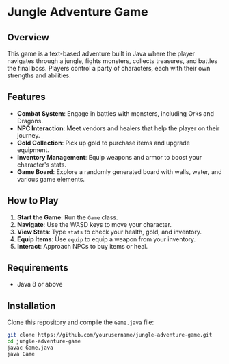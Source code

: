 # Jungle Adventure Game

## Overview
This game is a text-based adventure built in Java where the player navigates through a jungle, fights monsters, collects treasures, and battles the final boss. Players control a party of characters, each with their own strengths and abilities.

## Features
- **Combat System**: Engage in battles with monsters, including Orks and Dragons.
- **NPC Interaction**: Meet vendors and healers that help the player on their journey.
- **Gold Collection**: Pick up gold to purchase items and upgrade equipment.
- **Inventory Management**: Equip weapons and armor to boost your character's stats.
- **Game Board**: Explore a randomly generated board with walls, water, and various game elements.

## How to Play
1. **Start the Game**: Run the `Game` class.
2. **Navigate**: Use the WASD keys to move your character.
3. **View Stats**: Type `stats` to check your health, gold, and inventory.
4. **Equip Items**: Use `equip` to equip a weapon from your inventory.
5. **Interact**: Approach NPCs to buy items or heal.

## Requirements
- Java 8 or above

## Installation
Clone this repository and compile the `Game.java` file:
```bash
git clone https://github.com/yourusername/jungle-adventure-game.git
cd jungle-adventure-game
javac Game.java
java Game
